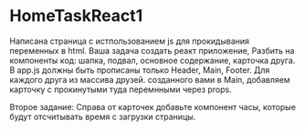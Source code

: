 # HomeTaskReact1

Написана страница с истпользованием js для прокидывания переменных в html.
Ваша задача создать реакт приложение, Разбить на компоненты код: шапка, подвал, основное содержание, карточка друга.
В app.js должны быть прописаны только Header, Main, Footer.
Для каждого друга из массива друзей. созданного вами в Main, добавляем карточку с прокинутыми туда перемнными через props.

Второе задание: Справа от карточек добавьте компонент часы, которые будут отсчитывать время с загрузки страницы.

